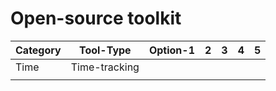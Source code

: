 <h1>Open-source toolkit</h1>  

| Category | Tool-Type     | Option-1 | 2 | 3 | 4 | 5 |
|----------|---------------|----------|---|---|---|---|
| Time     | Time-tracking |          |   |   |   |   |
|          |               |          |   |   |   |   |

